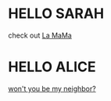 # HELLO SARAH

check out [La MaMa](lamama.org)

# HELLO ALICE

[won't you be my neighbor?](http://www.neighborhoodarchive.com/)